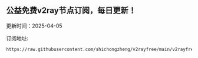 ## 公益免费v2ray节点订阅，每日更新！
更新时间：2025-04-05

订阅地址:
```
https://raw.githubusercontent.com/shichongzheng/v2rayfree/main/v2rayfree
```
